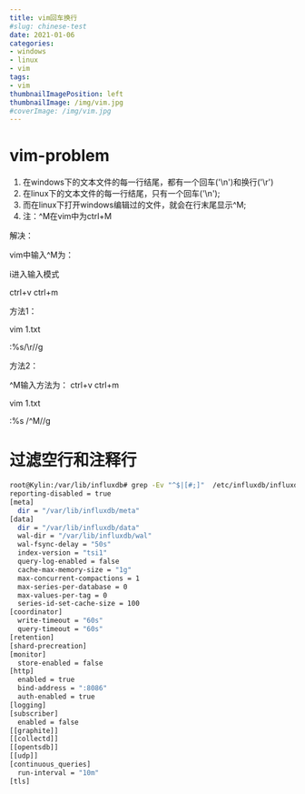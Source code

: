 ```yaml
---
title: vim回车换行
#slug: chinese-test
date: 2021-01-06
categories:
- windows
- linux
- vim
tags:
- vim
thumbnailImagePosition: left
thumbnailImage: /img/vim.jpg
#coverImage: /img/vim.jpg
---
```


<!--more-->


# vim-problem

1. 在windows下的文本文件的每一行结尾，都有一个回车('\n')和换行('\r')
2. 在linux下的文本文件的每一行结尾，只有一个回车('\n');
3. 而在linux下打开windows编辑过的文件，就会在行末尾显示^M; 
4. 注：^M在vim中为ctrl+M

解决：

vim中输入^M为：

i进入输入模式

ctrl+v ctrl+m

方法1：

vim 1.txt

:%s/\r//g

方法2：

^M输入方法为： ctrl+v ctrl+m

vim 1.txt

:%s /^M//g




# 过滤空行和注释行
```bash
root@Kylin:/var/lib/influxdb# grep -Ev "^$|[#;]"  /etc/influxdb/influxdb.conf
reporting-disabled = true
[meta]
  dir = "/var/lib/influxdb/meta"
[data]
  dir = "/var/lib/influxdb/data"
  wal-dir = "/var/lib/influxdb/wal"
  wal-fsync-delay = "50s"
  index-version = "tsi1"
  query-log-enabled = false
  cache-max-memory-size = "1g"
  max-concurrent-compactions = 1
  max-series-per-database = 0
  max-values-per-tag = 0
  series-id-set-cache-size = 100
[coordinator]
  write-timeout = "60s"
  query-timeout = "60s"
[retention]
[shard-precreation]
[monitor]
  store-enabled = false
[http]
  enabled = true
  bind-address = ":8086"
  auth-enabled = true
[logging]
[subscriber]
  enabled = false
[[graphite]]
[[collectd]]
[[opentsdb]]
[[udp]]
[continuous_queries]
  run-interval = "10m"
[tls]

```
